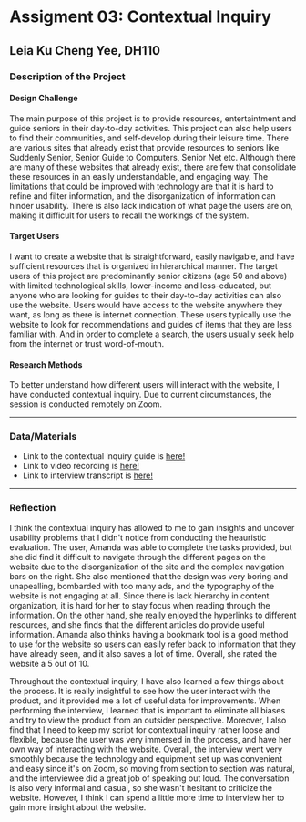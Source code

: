 # Assigment 03: Contextual Inquiry 
## Leia Ku Cheng Yee, DH110

### Description of the Project 

#### Design Challenge 
The main purpose of this project is to provide resources, entertaintment and guide seniors in their day-to-day activities. This project can also help users to find their communities, and self-develop during their leisure time. There are various sites that already exist that provide resources to seniors like Suddenly Senior, Senior Guide to Computers, Senior Net etc. Although there are many of these websites that already exist, there are few that consolidate these resources in an easily understandable, and engaging way. The limitations that could be improved with technology are that it is hard to refine and filter information, and the disorganization of information can hinder usability. There is also lack indication of what page the users are on, making it difficult for users to recall the workings of the system.

#### Target Users
I want to create a website that is straightforward, easily navigable, and have sufficient resources that is organized in hierarchical manner. The target users of this project are predominantly senior citizens (age 50 and above) with limited technological skills, lower-income and less-educated, but anyone who are looking for guides to their day-to-day activities can also use the website. Users would have access to the website anywhere they want, as long as there is internet connection. These users typically use the website to look for recommendations and guides of items that they are less familiar with. And in order to complete a search, the users usually seek help from the internet or trust word-of-mouth.

#### Research Methods
To better understand how different users will interact with the website, I have conducted contextual inquiry. Due to current circumstances, the session is conducted remotely on Zoom. 

---

### Data/Materials 
- Link to the contextual inquiry guide is [here!](https://docs.google.com/document/d/1kSTZJpE2WfmHVIYhOzFSvWNahAY_fZXWmIGIk2LfDGA/edit?usp=sharing) 
- Link to video recording is [here!](https://ucla.zoom.us/rec/play/92iPxn9ut4bz6UmYun54ExiOEpmWkODTUMHb0lcKPOu1r8gs1Ub9jDtWemuvGDLkgZX4eoz3GxTsxbaz._0crSviKTfu61wsm)
- Link to interview transcript is [here!](https://ucla.zoom.us/rec/sdownload/YKfPse3-z7ER040QFcy3tlubbiRlDU1ObzMwcNf6GtnOMgDpFBZqnheiBpI33j_tyYwsG5xz5aFKg5JD.Szl0pvNEeDf02WQ5)


---

### Reflection
I think the contextual inquiry has allowed to me to gain insights and uncover usability problems that I didn't notice from conducting the heauristic evaluation. The user, Amanda was able to complete the tasks provided, but she did find it difficult to navigate through the different pages on the website due to the disorganization of the site and the complex navigation bars on the right. She also mentioned that the design was very boring and unapealling, bombarded with too many ads, and the typography of the website is not engaging at all. Since there is lack hierarchy in content organization, it is hard for her to stay focus when reading through the information. On the other hand, she really enjoyed the hyperlinks to different resources, and she finds that the different articles do provide useful information. Amanda also thinks having a bookmark tool is a good method to use for the website so users can easily refer back to information that they have already seen, and it also saves a lot of time. Overall, she rated the website a 5 out of 10. 

Throughout the contextual inquiry, I have also learned a few things about the process. It is really insightful to see how the user interact with the product, and it provided me a lot of useful data for improvements. When performing the interview, I learned that is important to eliminate all biases and try to view the product from an outsider perspective. Moreover, I also find that I need to keep my script for contextual inquiry rather loose and flexible, because the user was very immersed in the process, and have her own way of interacting with the website. Overall, the interview went very smoothly because the technology and equipment set up was convenient and easy since it's on Zoom, so moving from section to section was natural, and the interviewee did a great job of speaking out loud. The conversation is also very informal and casual, so she wasn't hesitant to criticize the website. However, I think I can spend a little more time to interview her to gain more insight about the website. 




